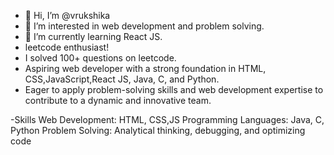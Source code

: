- 👋 Hi, I’m @vrukshika
- 👀 I’m interested in web development and problem solving.
- 🌱 I’m currently learning React JS.
- leetcode enthusiast!
- I solved 100+ questions on leetcode.
- Aspiring web developer with a strong foundation in HTML, CSS,JavaScript,React JS, Java, C, and Python.
- Eager to apply problem-solving skills and web development expertise to contribute to a dynamic and innovative team.

-Skills
Web Development: HTML, CSS,JS
Programming Languages: Java, C, Python
Problem Solving: Analytical thinking, debugging, and optimizing code

<!---
vrukshika/vrukshika is a ✨ special ✨ repository because its `README.md` (this file) appears on your GitHub profile.
You can click the Preview link to take a look at your changes.
--->
